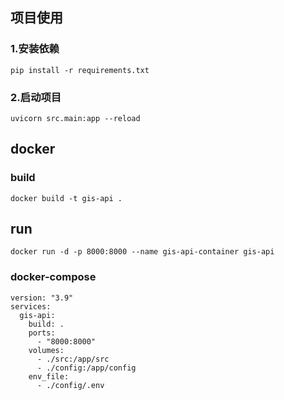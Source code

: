 
## 项目使用
### 1.安装依赖
```
pip install -r requirements.txt
```

### 2.启动项目
```
uvicorn src.main:app --reload
```

## docker
### build
```
docker build -t gis-api .
```

## run
```
docker run -d -p 8000:8000 --name gis-api-container gis-api
```

### docker-compose
```
version: "3.9"
services:
  gis-api:
    build: .
    ports:
      - "8000:8000"
    volumes:
      - ./src:/app/src
      - ./config:/app/config
    env_file:
      - ./config/.env
```